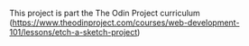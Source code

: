 This project is part the The Odin Project curriculum (https://www.theodinproject.com/courses/web-development-101/lessons/etch-a-sketch-project)